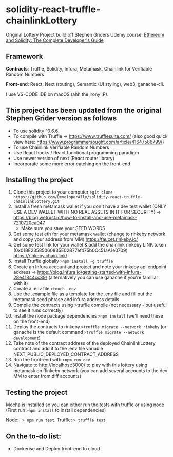 # solidity-react-truffle-chainlinkLottery

Original Lottery Project build off Stephen Griders Udemy course: [Ethereum and Solidity: The Complete Developer's Guide](https://www.udemy.com/course/ethereum-and-solidity-the-complete-developers-guide/)

## **Framework**

**Contracts**: Truffle, Solidity, Infura, Metamask, Chainlink for Verifiable Random Numbers

**Front-end**: React, Next (routing), Semantic (UI styling), web3, ganache-cli.

I use VS-CODE IDE on macOS (ahh the irony :P).

## **This project has been updated from the original Stephen Grider version as follows**

- To use solidity ^0.6.6
- To compile with Truffle -> https://www.trufflesuite.com/ (also good quick view here: https://www.programmersought.com/article/41647586799/)
- To use Chainlink Verifiable Random Numbers
- Use React hooks / React functional programming paradigm
- Use newer version of next (React router library)
- Incorporate some more error catching on the front-end

## **Installing the project**

1. Clone this project to your computer `>git clone https://github.com/DeveloperAlly/solidity-react-truffle-chainlinklottery.git`
2. Install a fresh metamask wallet if you don't have a dev test wallet (ONLY USE A DEV WALLET WITH NO REAL ASSETS IN IT FOR SECURITY) -> <https://blog.wetrust.io/how-to-install-and-use-metamask-7210720ca047>
   - Make sure you save your SEED WORDS
3. Get some test eth for your metamask wallet (change to rinkeby network and copy your address from MM) <https://faucet.rinkeby.io/>
4. Get some test link for your wallet & add the chainlink rinkeby LINK token (0x01BE23585060835E02B77ef475b0Cc51aA1e0709) https://rinkeby.chain.link/
5. Install Truffle globally `>npm install -g truffle`
6. Create an Infura account and project and note your rinkeby api endpoint address -> <https://blog.infura.io/getting-started-with-infura-28e41844cc89/>
   (alternatively you can use ganache if you're familiar with it)
7. Create a .env file `>touch .env`
8. Use the .example file as a template for the .env file and fill out the metamask seed phrase and infura address details
9. Compile the contracts using >truffle compile (not necessary - but useful to see it runs correctly)
10. Install the node package dependencies `>npm install` (we'll need these on the front-end)
11. Deploy the contracts to rinkeby `>truffle migrate --network rinkeby` (or ganache is the default command `>truffle migrate --network development`)
12. Take note of the contract address of the deployed ChainlinkLottery contract and add it to the .env file variable NEXT_PUBLIC_DEPLOYED_CONTRACT_ADDRESS
13. Run the front-end with `>npm run dev`
14. Navigate to <http://localhost:3000/> to play with this lottery using metamask on Rinkeby network (you can add several accounts to the dev MM to enter from diff accounts)

## **Testing the project**

Mocha is installed so you can either run the tests with truffle or using node (First run `>npm install` to install dependencies)

Node: ` > npm run test`.
Truffle: `> truffle test`

## On the to-do list:

- Dockerise and Deploy front-end to cloud
